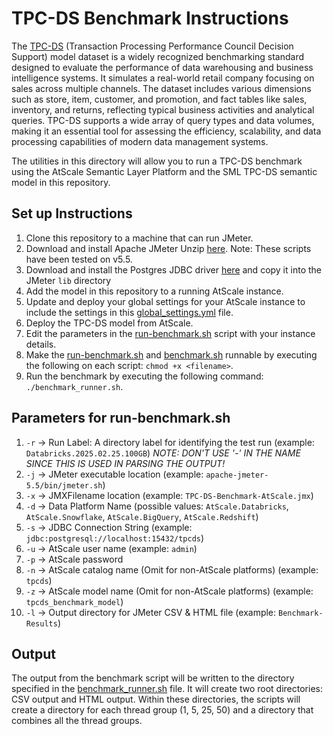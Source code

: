 # TPC-DS Benchmark Instructions

The [TPC-DS](https://www.tpc.org/tpcds/) (Transaction Processing Performance Council Decision Support) model dataset is a widely recognized benchmarking standard designed to evaluate the performance of data warehousing and business intelligence systems. It simulates a real-world retail company focusing on sales across multiple channels. The dataset includes various dimensions such as store, item, customer, and promotion, and fact tables like sales, inventory, and returns, reflecting typical business activities and analytical queries. TPC-DS supports a wide array of query types and data volumes, making it an essential tool for assessing the efficiency, scalability, and data processing capabilities of modern data management systems.

The utilities in this directory will allow you to run a TPC-DS benchmark using the AtScale Semantic Layer Platform and the SML TPC-DS semantic model in this repository.

## Set up Instructions
1. Clone this repository to a machine that can run JMeter.
2. Download and install Apache JMeter Unzip [here](https://jmeter.apache.org/download_jmeter.cgi). Note: These scripts have been tested on v5.5.
3. Download and install the Postgres JDBC driver [here](https://jdbc.postgresql.org/download) and copy it into the JMeter `lib` directory
4. Add the model in this repository to a running AtScale instance.
5. Update and deploy your global settings for your AtScale instance to include the settings in this [global_settings.yml](global_settings.yml) file.
6. Deploy the TPC-DS model from AtScale.
7. Edit the parameters in the [run-benchmark.sh](run-benchmark.sh) script with your instance details.
8. Make the [run-benchmark.sh](run-benchmark.sh) and [benchmark.sh](benchmark.sh) runnable by executing the following on each script: `chmod +x <filename>`.
9. Run the benchmark by executing the following command: `./benchmark_runner.sh`.

## Parameters for run-benchmark.sh
1. `-r` -> Run Label: A directory label for identifying the test run (example: `Databricks.2025.02.25.100GB`) *NOTE: DON'T USE '-' IN THE NAME SINCE THIS IS USED IN PARSING THE OUTPUT!*
2. `-j` -> JMeter executable location (example: `apache-jmeter-5.5/bin/jmeter.sh`)
3. `-x` -> JMXFilename location (example: `TPC-DS-Benchmark-AtScale.jmx`)
4. `-d` -> Data Platform Name (possible values: `AtScale.Databricks`, `AtScale.Snowflake`, `AtScale.BigQuery`, `AtScale.Redshift`) 
5. `-s` -> JDBC Connection String (example: `jdbc:postgresql://localhost:15432/tpcds`) 
6. `-u` -> AtScale user name (example: `admin`)
7. `-p` -> AtScale password
8. `-n` -> AtScale catalog name (Omit for non-AtScale platforms) (example: `tpcds`)
9. `-z` -> AtScale model name (Omit for non-AtScale platforms) (example: `tpcds_benchmark_model`)
10. `-l` -> Output directory for JMeter CSV & HTML file (example: `Benchmark-Results`)

## Output
The output from the benchmark script will be written to the directory specified in the [benchmark_runner.sh](benchmark_runner.sh) file. It will create two root directories: CSV output and HTML output. Within these directories, the scripts will create a directory for each thread group (1, 5, 25, 50) and a directory that combines all the thread groups.

